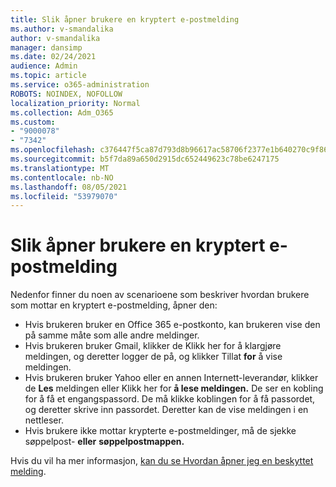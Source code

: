```yaml
---
title: Slik åpner brukere en kryptert e-postmelding
ms.author: v-smandalika
author: v-smandalika
manager: dansimp
ms.date: 02/24/2021
audience: Admin
ms.topic: article
ms.service: o365-administration
ROBOTS: NOINDEX, NOFOLLOW
localization_priority: Normal
ms.collection: Adm_O365
ms.custom:
- "9000078"
- "7342"
ms.openlocfilehash: c376447f5ca87d793d8b96617ac58706f2377e1b640270c9f861c4475b85cf72
ms.sourcegitcommit: b5f7da89a650d2915dc652449623c78be6247175
ms.translationtype: MT
ms.contentlocale: nb-NO
ms.lasthandoff: 08/05/2021
ms.locfileid: "53979070"
---
```

# <a name="how-users-open-an-encrypted-email-message"></a>Slik åpner brukere en kryptert e-postmelding

Nedenfor finner du noen av scenarioene som beskriver hvordan brukere som mottar en kryptert e-postmelding, åpner den:

- Hvis brukeren bruker en Office 365 e-postkonto, kan brukeren vise den på samme måte som alle andre meldinger.
- Hvis brukeren bruker Gmail, klikker  de Klikk her for å klargjøre meldingen, og deretter logger de på, og klikker Tillat **for** å vise meldingen.
- Hvis brukeren bruker Yahoo eller en annen Internett-leverandør, klikker de **Les** meldingen eller Klikk her for **å lese meldingen.** De ser en kobling for å få et engangspassord. De må klikke koblingen for å få passordet, og deretter skrive inn passordet. Deretter kan de vise meldingen i en nettleser.
- Hvis brukere ikke mottar krypterte e-postmeldinger, må de sjekke søppelpost- **eller** **søppelpostmappen.**

Hvis du vil ha mer informasjon, [kan du se Hvordan åpner jeg en beskyttet melding](https://support.microsoft.com/topic/how-do-i-open-a-protected-message-1157a286-8ecc-4b1e-ac43-2a608fbf3098).